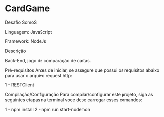 # CardGame

Desafio SomoS

Linguagem: JavaScript

Framework: NodeJs

Descrição

Back-End, jogo de comparação de cartas.

Pré-requisitos
Antes de iniciar, se assegure que possui os requisitos abaixo para usar o arquivo request.http:

1 - RESTClient

Compilação/Configuração
Para compilar/configurar este projeto, siga as seguintes etapas na terminal voce debe carregar esses comandos:

1 - npm install
2 - npm run start-nodemon